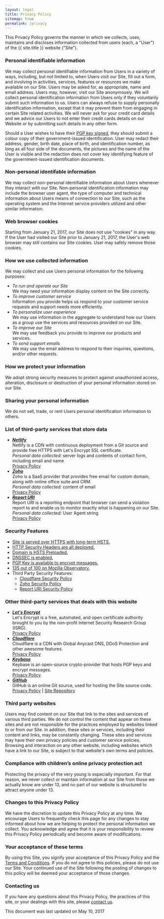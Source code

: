 ```yaml
---
layout: legal
title: Privacy Policy
sitemap: true
permalink: /privacy
---
```

<p>This Privacy Policy governs the manner in which we collects, uses, maintains and discloses information collected from users (each, a "User") of the {{ site.title }} website ("Site").</p>

<h3>Personal identifiable information</h3>
<p>We may collect personal identifiable information from Users in a variety of ways, including, but not limited to, when Users visit our Site, fill out a form, and involving in activities, services, features or resources we make available on our Site. Users may be asked for, as appropriate, name and email address. Users may, however, visit our Site anonymously. We will collect personal identification information from Users only if they voluntarily submit such information to us. Users can always refuse to supply personally identification information, except that it may prevent them from engaging in certain Site related activities. We will never ask for your credit card details and we advice our Users to not enter their credit cards details on our Website or by submitting such details in any other form.</p> 
<p>Should a User wishes to have their <a href="{{ site.url }}/pgp" rel="noopener noreferrer">PGP key signed</a>, they should submit a colour copy of their government-issued identification. User may redact their address, gender, birth date, place of birth, and identification number, as long as all four side of the documents, the pictures and the name of the User is visible and the redaction does not cover key identifying feature of the government-issued identification documents.</p>

<h3>Non-personal identifable information</h3>
<p>We may collect non-personal identifiable information about Users whenever they interact with our Site. Non-personal identification information may include the browser user agent, the type of computer and technical information about Users means of connection to our Site, such as the operating system and the Internet service providers utilized and other similar information.</p>

<h3>Web browser cookies</h3>
<p>Starting from January 21, 2017, our Site does not use "cookies" in any way. If the User had visited our Site prior to January 21, 2017, the User's web browser may still contains our Site cookies. User may safely remove those cookies.</p>

<h3>How we use collected information</h3>
<p>We may collect and use Users personal information for the following purposes:</p>
<ul>
  <li>
    <i>To run and operate our Site</i><br/>
    We may need your information display content on the Site correctly.
  </li>
  <li>
    <i>To improve customer service</i><br/>
    Information you provide helps us respond to your customer service requests and support needs more efficiently.
  </li>
  <li>
    <i>To personalize user experience</i><br/>
    We may use information in the aggregate to understand how our Users as a group use the services and resources provided on our Site.
  </li>
  <li>
    <i>To improve our Site</i><br/>
    We may use feedback you provide to improve our products and services.
  </li>
  <li>
    <i>To send support emails</i><br/>
    We may use the email address to respond to their inquiries, questions, and/or other requests. 
  </li>
</ul>

<h3>How we protect your information</h3>
<p>We adopt strong security measures to protect against unauthorized access, alteration, disclosure or destruction of your personal information stored on our Site.</p>

<h3>Sharing your personal information</h3>
<p>We do not sell, trade, or rent Users personal identification information to others.</p>

<h3>List of third-party services that store data</h3>
<p><ul>
	<li>
		<strong><i><a href="https://www.netlify.com" rel="noopener nofollow noreferrer">Netlify</a></i></strong><br/>
		Netlify is a CDN with continuous deployment from a Git source and provide free HTTPS with Let's Encrypt SSL certificate.<br/>
		<i>Personal data collected:</i> server logs and contents of contact form, including email and name<br/>
		<a href="https://www.netlify.com/privacy" rel="noopener nofollow noreferrer">Privacy Policy</a>
	</li>
	<li>
        <strong><i><a href="https://www.zoho.com" rel="noopener nofollow noreferrer">Zoho</a></i></strong><br/>
        Zoho is a SaaS provider that provides free email for custom domain, along with online office suite and CRM.<br/> 
        <i>Personal data collected:</i> content of email<br/>
        <a href="https://www.zoho.com/privacy.html" rel="noopener nofollow noreferrer">Privacy Policy</a>
    </li>
	<li>
        <strong><i><a href="https://report-uri.io" rel="noopener nofollow noreferrer">Report URI</a></i></strong><br/>
        Report URI is a reporting endpoint that browser can send a violation report to and enable us to monitor exactly what is happening on our Site.<br/> 
        <i>Personal data collected:</i> User Agent string<br/>
        <a href="https://report-uri.io/home/faq/#tab_5" rel="noopener nofollow noreferrer">Privacy Policy</a>
    </li>
</ul></p>

<h3>Security Features</h3>
<p><ul>
	<li><a href="https://www.ssllabs.com/ssltest/analyze.html?d=tanto259.name" rel="noopener nofollow noreferrer">Site is served over HTTPS with long-term HSTS.</a></li>
	<li><a href="https://schd.io/p15" rel="noopener nofollow noreferrer">HTTP Security Headers are all deployed.</a></li>
	<li><a href="https://hstspreload.org/?domain=tanto259.name" rel="noopener nofollow noreferrer">Domain is HSTS Preloaded.</a></li>
	<li><a href="https://dnssec-debugger.verisignlabs.com/tanto259.name" rel="noopener nofollow noreferrer">DNSSEC is enabled.</a></li>
	<li><a href="https://tanto259.keybase.pub/publickey.html" rel="noopener nofollow noreferrer">PGP Key is available to encrypt messages.</a></li>
	<li><a href="https://observatory.mozilla.org/analyze.html?host=tanto259.name" rel="noopener nofollow noreferrer">135 out of 100 on Mozilla Observatory.</a></li>
	<li>Third Party Security Features:<br/><ul>
		<li><a href="https://www.cloudflare.com/security-policy/" rel="noopener nofollow noreferrer">Cloudflare Security Policy</a></li>
		<li><a href="https://www.zoho.com/security.html" rel="noopener nofollow noreferrer">Zoho Security Policy</a></li>
		<li><a href="https://report-uri.io/home/faq/#tab_4" rel="noopener nofollow noreferrer">Report URI Security Policy</a></li>
	</ul></li>
</ul></p>

<h3>Other third-party services that deals with this website</h3>
<p><ul>
	<li>
		<strong><i><a href="https://letsencrypt.org" rel="noopener nofollow noreferrer">Let's Encrypt</a></i></strong><br/>
		Let's Encrypt is a free, automated, and open certificate authority brought to you by the non-profit Internet Security Research Group (ISRG).<br/>
		<a href="https://letsencrypt.org/privacy/" rel="noopener nofollow noreferrer">Privacy Policy</a>
	</li>
	<li>
		<strong><i><a href="https://www.cloudflare.com" rel="noopener nofollow noreferrer">Cloudflare</a></i></strong><br/>
		Cloudflare is a CDN with Global Anycast DNS, DDoS Protection and other awesome features.<br/> 
		<a href="https://www.cloudflare.com/security-policy/" rel="noopener nofollow noreferrer">Privacy Policy</a>
	</li>
	<li> 
		<strong><i><a href="https://keybase.io" rel="noopener nofollow noreferrer">Keybase</a></i></strong><br> 
		Keybase is an open-source crypto-provider that hosts PGP keys and encrypt messages.<br/> 
		<a href="https://keybase.io/docs/privacypolicy" rel="noopener nofollow noreferrer">Privacy Policy</a>
	</li>
	<li>
		<strong><i><a href="https://github.com" rel="noopener nofollow noreferrer">GitHub</a></i></strong><br/>
		GitHub is an online Git source, used for hosting the Site source code.<br/>
		<a href="https://github.com/site/privacy" rel="noopener nofollow noreferrer">Privacy Policy</a> | <a href="https://github.com/tanto259/tanto259.github.io" rel="noopener nofollow noreferrer">Site Repository</a>
	</li>
</ul></p>

<h3>Third party websites</h3>
<p>Users may find content on our Site that link to the sites and services of various third parties. We do not control the content that appear on these sites and are not responsible for the practices employed by websites linked to or from our Site. In addition, these sites or services, including their content and links, may be constantly changing. These sites and services may have their own privacy policies and customer service policies. Browsing and interaction on any other website, including websites which have a link to our Site, is subject to that website's own terms and policies.</p>

<h3>Compliance with children’s online privacy protection act</h3>
<p>Protecting the privacy of the very young is especially important. For that reason, we never collect or maintain information at our Site from those we actually know are under 13, and no part of our website is structured to attract anyone under 13.</p>

<h3>Changes to this Privacy Policy</h3>
<p>We have the discretion to update this Privacy Policy at any time. We encourage Users to frequently check this page for any changes to stay informed about how we are helping to protect the personal information we collect. You acknowledge and agree that it is your responsibility to review this Privacy Policy periodically and become aware of modifications.</p>

<h3>Your acceptance of these terms</h3>
<p>By using this Site, you signify your acceptance of this Privacy Policy and the <a href="{{ site.url }}/terms" rel="noopener noreferrer">Terms and Conditions</a>. If you do not agree to this policies, please do not use our Site. Your continued use of the Site following the posting of changes to this policy will be deemed your acceptance of those changes.</p>

<h3>Contacting us</h3>
<p>If you have any questions about this Privacy Policy, the practices of this site, or your dealings with this site, please <a href="{{ site.url }}/contact" rel="noopener noreferrer">contact us</a>.</p>

<p>This document was last updated on May 10, 2017</p>